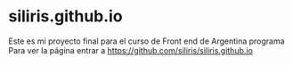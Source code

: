 # siliris.github.io
Este es mi proyecto final para el curso de Front end de Argentina programa
Para ver la página entrar a https://github.com/siliris/siliris.github.io